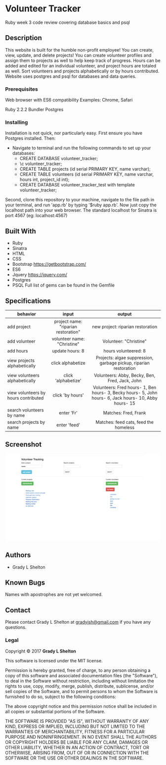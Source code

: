 # Volunteer Tracker

Ruby week 3 code review covering database basics and psql

## Description

This website is built for the humble non-profit employee! You can create, view, update, and delete projects! You can create volunteer profiles and assign them to projects as well to help keep track of progress. Hours can be added and edited for an individual volunteer, and project hours are totaled as well. Sort volunteers and projects alphabetically or by hours contributed. Website uses postgres and psql for databases and data queries.

### Prerequisites

Web browser with ES6 compatibility
Examples: Chrome, Safari

Ruby 2.2.2
Bundler
Postgres

### Installing

Installation is not quick, nor particularly easy. First ensure you have Postgres installed. Then:

* Navigate to terminal and run the following commands to set up your databases:
  * CREATE DATABASE volunteer_tracker;
  * \c volunteer_tracker;
  * CREATE TABLE projects (id serial PRIMARY KEY, name varchar);
  * CREATE TABLE volunteers (id serial PRIMARY KEY, name varchar, hours int, project_id int);
  * CREATE DATABASE volunteer_tracker_test with template volunteer_tracker;

Second, clone this repository to your machine, navigate to the file path in your terminal, and run 'app.rb' by typing '$ruby app.rb'. Now just copy the localhost path into your web browser. The standard localhost for Sinatra is port 4567 (eg: localhost:4567)

## Built With

* Ruby
* Sinatra
* HTML
* CSS
* Bootstrap https://getbootstrap.com/
* ES6
* Jquery https://jquery.com/
* Postgres
* PSQL
Full list of gems can be found in the Gemfile

## Specifications

| behavior |  input   |  output  |
|----------|:--------:|:--------:|
|add project| project name: "riparian restoration"|new project: riparian restoration|
|add volunteer| volunteer name: "Christine"| Volunteer: "Christine" |
|add hours| update hours: 8 | hours volunteered: 8 |
|view projects alphabetically| click alphabetize | Projects: algae suppression, garbage pickup, riparian restoration|
|view volunteers alphabetically| click 'alphabetize' | Volunteers: Abby, Becky, Ben, Fred, Jack, John|
|view volunteers by hours contributed| click 'by hours' | Volunteers: Fred hours- 1, Ben hours- 3, Becky hours- 5, John hours- 6, Jack hours- 10, Abby hours- 15|
|search volunteers by name| enter 'Fr' | Matches: Fred, Frank |
|search projects by name | enter 'feed' | Matches: feed cats, feed the homeless |

## Screenshot
![Image of Homepage Screenshot](public/img/screen-shot.png)


## Authors

* Grady L Shelton

## Known Bugs
Names with apostrophes are not yet welcomed.

## Contact

Please contact Grady L Shelton at gradyish@gmail.com if you have any questions.

### Legal

Copyright © 2017 **Grady L Shelton**

This software is licensed under the MIT license.

Permission is hereby granted, free of charge, to any person obtaining a copy
of this software and associated documentation files (the "Software"), to deal
in the Software without restriction, including without limitation the rights
to use, copy, modify, merge, publish, distribute, sublicense, and/or sell
copies of the Software, and to permit persons to whom the Software is
furnished to do so, subject to the following conditions:

The above copyright notice and this permission notice shall be included in
all copies or substantial portions of the Software.

THE SOFTWARE IS PROVIDED "AS IS", WITHOUT WARRANTY OF ANY KIND, EXPRESS OR
IMPLIED, INCLUDING BUT NOT LIMITED TO THE WARRANTIES OF MERCHANTABILITY,
FITNESS FOR A PARTICULAR PURPOSE AND NONINFRINGEMENT. IN NO EVENT SHALL THE
AUTHORS OR COPYRIGHT HOLDERS BE LIABLE FOR ANY CLAIM, DAMAGES OR OTHER
LIABILITY, WHETHER IN AN ACTION OF CONTRACT, TORT OR OTHERWISE, ARISING FROM,
OUT OF OR IN CONNECTION WITH THE SOFTWARE OR THE USE OR OTHER DEALINGS IN
THE SOFTWARE.
